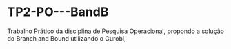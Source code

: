 # TP2-PO---BandB
Trabalho Prático da disciplina de Pesquisa Operacional, propondo a solução do Branch and Bound utilizando o Gurobi,
